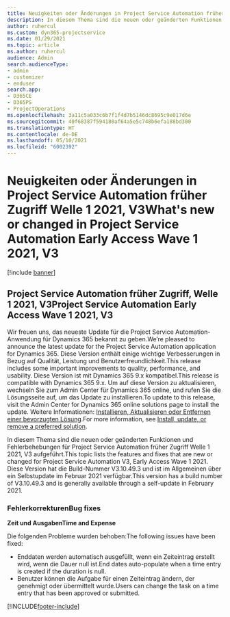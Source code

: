 ```yaml
---
title: Neuigkeiten oder Änderungen in Project Service Automation früher Zugriff Welle 1 2021, V3
description: In diesem Thema sind die neuen oder geänderten Funktionen und Fehlerbehebungen für Project Service Automation früher Zugriff Welle 1 2021, V3.
author: ruhercul
ms.custom: dyn365-projectservice
ms.date: 01/29/2021
ms.topic: article
ms.author: ruhercul
audience: Admin
search.audienceType:
- admin
- customizer
- enduser
search.app:
- D365CE
- D365PS
- ProjectOperations
ms.openlocfilehash: 3a11c5a033c6b7f1f4d7b5146dc8695c9e017d6e
ms.sourcegitcommit: 40f68387f594180af64a5e5c748b6efa188bd300
ms.translationtype: HT
ms.contentlocale: de-DE
ms.lasthandoff: 05/10/2021
ms.locfileid: "6002392"
---
```

# <a name="whats-new-or-changed-in-project-service-automation-early-access-wave-1-2021-v3"></a><span data-ttu-id="73b15-103">Neuigkeiten oder Änderungen in Project Service Automation früher Zugriff Welle 1 2021, V3</span><span class="sxs-lookup"><span data-stu-id="73b15-103">What's new or changed in Project Service Automation Early Access Wave 1 2021, V3</span></span>

[!include [banner](../includes/psa-now-project-operations.md)]

## <a name="project-service-automation-early-access-wave-1-2021-v3"></a><span data-ttu-id="73b15-104">Project Service Automation früher Zugriff, Welle 1 2021, V3</span><span class="sxs-lookup"><span data-stu-id="73b15-104">Project Service Automation Early Access Wave 1 2021, V3</span></span>

<span data-ttu-id="73b15-105">Wir freuen uns, das neueste Update für die Project Service Automation-Anwendung für Dynamics 365 bekannt zu geben.</span><span class="sxs-lookup"><span data-stu-id="73b15-105">We’re pleased to announce the latest update for the Project Service Automation application for Dynamics 365.</span></span> <span data-ttu-id="73b15-106">Diese Version enthält einige wichtige Verbesserungen in Bezug auf Qualität, Leistung und Benutzerfreundlichkeit.</span><span class="sxs-lookup"><span data-stu-id="73b15-106">This release includes some important improvements to quality, performance, and usability.</span></span> <span data-ttu-id="73b15-107">Diese Version ist mit Dynamics 365 9.x kompatibel.</span><span class="sxs-lookup"><span data-stu-id="73b15-107">This release is compatible with Dynamics 365 9.x.</span></span> <span data-ttu-id="73b15-108">Um auf diese Version zu aktualisieren, wechseln Sie zum Admin Center für Dynamics 365 online, und rufen Sie die Lösungsseite auf, um das Update zu installieren.</span><span class="sxs-lookup"><span data-stu-id="73b15-108">To update to this release, visit the Admin Center for Dynamics 365 online solutions page to install the update.</span></span> <span data-ttu-id="73b15-109">Weitere Informationen: [Installieren, Aktualisieren oder Entfernen einer bevorzugten Lösung](/power-platform/admin/install-remove-preferred-solution).</span><span class="sxs-lookup"><span data-stu-id="73b15-109">For more information, see [Install, update, or remove a preferred solution](/power-platform/admin/install-remove-preferred-solution).</span></span>

<span data-ttu-id="73b15-110">In diesem Thema sind die neuen oder geänderten Funktionen und Fehlerbehebungen für Project Service Automation früher Zugriff Welle 1 2021, V3 aufgeführt.</span><span class="sxs-lookup"><span data-stu-id="73b15-110">This topic lists the features and fixes that are new or changed for Project Service Automation V3, Early Access Wave 1 2021.</span></span> <span data-ttu-id="73b15-111">Diese Version hat die Build-Nummer V3.10.49.3 und ist im Allgemeinen über ein Selbstupdate im Februar 2021 verfügbar.</span><span class="sxs-lookup"><span data-stu-id="73b15-111">This version has a build number of V3.10.49.3 and is generally available through a self-update in February 2021.</span></span>


### <a name="bug-fixes"></a><span data-ttu-id="73b15-112">Fehlerkorrekturen</span><span class="sxs-lookup"><span data-stu-id="73b15-112">Bug fixes</span></span>

<span data-ttu-id="73b15-113">**Zeit und Ausgaben**</span><span class="sxs-lookup"><span data-stu-id="73b15-113">**Time and Expense**</span></span>

<span data-ttu-id="73b15-114">Die folgenden Probleme wurden behoben:</span><span class="sxs-lookup"><span data-stu-id="73b15-114">The following issues have been fixed:</span></span>

- <span data-ttu-id="73b15-115">Enddaten werden automatisch ausgefüllt, wenn ein Zeiteintrag erstellt wird, wenn die Dauer null ist.</span><span class="sxs-lookup"><span data-stu-id="73b15-115">End dates auto-populate when a time entry is created if the duration is null.</span></span>
- <span data-ttu-id="73b15-116">Benutzer können die Aufgabe für einen Zeiteintrag ändern, der genehmigt oder übermittelt wurde.</span><span class="sxs-lookup"><span data-stu-id="73b15-116">Users can change the task on a time entry that has been approved or submitted.</span></span>


[!INCLUDE[footer-include](../includes/footer-banner.md)]